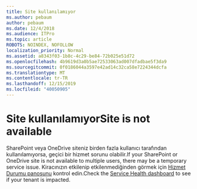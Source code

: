 ```yaml
---
title: Site kullanılamıyor
ms.author: pebaum
author: pebaum
ms.date: 12/4/2018
ms.audience: ITPro
ms.topic: article
ROBOTS: NOINDEX, NOFOLLOW
localization_priority: Normal
ms.assetid: a8343f03-1b8c-4c29-be84-72b025e51d72
ms.openlocfilehash: 4b9619d3a0b5ae72533063ad007dfadbae5f3da9
ms.sourcegitcommit: 0f0186044a3597e42ad14c32ca58e7224344dcfa
ms.translationtype: MT
ms.contentlocale: tr-TR
ms.lasthandoff: 12/15/2019
ms.locfileid: "40050905"
---
```

# <a name="site-is-not-available"></a><span data-ttu-id="d34a0-102">Site kullanılamıyor</span><span class="sxs-lookup"><span data-stu-id="d34a0-102">Site is not available</span></span>

<span data-ttu-id="d34a0-103">SharePoint veya OneDrive siteniz birden fazla kullanıcı tarafından kullanılamıyorsa, geçici bir hizmet sorunu olabilir.</span><span class="sxs-lookup"><span data-stu-id="d34a0-103">If your SharePoint or OneDrive site is not available to multiple users, there may be a temporary service issue.</span></span> <span data-ttu-id="d34a0-104">Kiracınızın etkilenip etkilenmediğinden görmek için [Hizmet Durumu panosunu](https://admin.microsoft.com/AdminPortal/Home#/servicehealth) kontrol edin.</span><span class="sxs-lookup"><span data-stu-id="d34a0-104">Check the [Service Health dashboard](https://admin.microsoft.com/AdminPortal/Home#/servicehealth) to see if your tenant is impacted.</span></span> 
  


